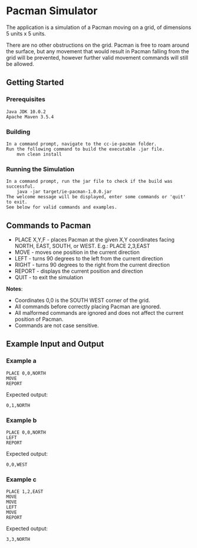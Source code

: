 Pacman Simulator
===================

The application is a simulation of a Pacman moving on a grid,
of dimensions 5 units x 5 units.

There are no other obstructions on the grid.
Pacman is free to roam around the surface, but any movement 
that would result in Pacman falling from the grid will be prevented, 
however further valid movement commands will still be allowed.


Getting Started
---------------

### Prerequisites
    Java JDK 10.0.2
    Apache Maven 3.5.4

### Building
    In a command prompt, navigate to the cc-ie-pacman folder.
    Run the following command to build the executable .jar file.
        mvn clean install

### Running the Simulation
    In a command prompt, run the jar file to check if the build was successful.
        java -jar target/ie-pacman-1.0.0.jar
    The welcome message will be displayed, enter some commands or 'quit' to exit.
    See below for valid commands and examples.


Commands to Pacman
---------------------
 - PLACE X,Y,F - places Pacman at the given X,Y coordinates facing NORTH,
                 EAST, SOUTH, or WEST. 
                 E.g.: PLACE 2,3,EAST
 - MOVE        - moves one position in the current direction
 - LEFT        - turns 90 degrees to the left from the current direction
 - RIGHT       - turns 90 degrees to the right from the current direction
 - REPORT      - displays the current position and direction
 - QUIT        - to exit the simulation

**Notes**:
 * Coordinates 0,0 is the SOUTH WEST corner of the grid.
 * All commands before correctly placing Pacman are ignored.
 * All malformed commands are ignored and does not affect the current position of Pacman.
 * Commands are not case sensitive.


Example Input and Output
------------------------

### Example a

    PLACE 0,0,NORTH
    MOVE
    REPORT

Expected output:

    0,1,NORTH

### Example b

    PLACE 0,0,NORTH
    LEFT
    REPORT

Expected output:

    0,0,WEST

### Example c

    PLACE 1,2,EAST
    MOVE
    MOVE
    LEFT
    MOVE
    REPORT

Expected output:

    3,3,NORTH


